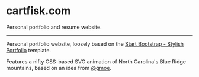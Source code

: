 # cartfisk.com

Personal portfolio and resume website.

------

Personal portfolio website, loosely based on the [Start Bootstrap - Stylish Portfolio](https://github.com/BlackrockDigital/startbootstrap-stylish-portfolio) template.

Features a nifty CSS-based SVG animation of North Carolina's Blue Ridge mountains, based on an idea from [@gmoe](https://github.com/gmoe).
